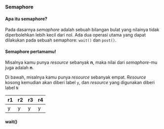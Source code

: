 ### Semaphore

#### Apa itu semaphore?

Pada dasarnya _semaphore_ adalah sebuah bilangan bulat yang nilainya tidak diperbolehkan lebih kecil dari nol. Ada dua operasi utama yang dapat dilakukan pada sebuah semaphore: `wait()` dan `post()`.

#### Semaphore pertamamu!
Misalnya kamu punya _resource_ sebanyak **n**, maka nilai dari _semaphore_-mu juga adalah **n**.

Di bawah, misalnya kamu punya _resource_ sebanyak empat. _Resource_ kosong kemudian akan diberi label `y`, dan _resource_ yang digunakan diberi label `N`

| r1 | r2 | r3 | r4 |
|---|---|---|---|
| y | y | y | y |


#### wait()
 
